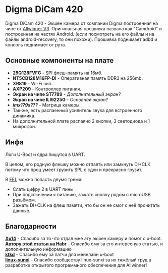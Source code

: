 # Digma DiCam 420
Digma DiCam 420 - Экшен камера от компании Digma построенная на чипе от [Allwinner V3](https://linux-sunxi.org/V3). Оригинальная прошивка названа как "Camdroid" и построенная на частях Android. (если посмотреть на его файлы и на файлы android-recovery, то они похожи). Прошивка поднимает adbd и консоль поднимает от рута.

## Основные компоненты на плате
- **25Q128FVFG** - SPI флеш-память на 16мб.
- **NT5CB128M16FP-DI** - Оперативная память DDR3 на 256mb.
- **XR819** - Wi-Fi чип.
- **AXP209** - Контроллер питания.
- **Экран на чипе ST7789** - *Дополнительный экран?*
- **Экран на чипе ILI9225G** - *Основной экран?*
- ***imx179s???*** - Матрица камеры.
- Так-же, есть распаенный усилитель звука для встроенного динамика.
- На дополнительной плате распаяно 2 кнопки, 3 светодиода и 1 микрофон.

## Инфа
Логи U-Boot и ядра пишутся в UART.

В целом, его родную флешку можно отпаять или замкнуть DI+CLK потому что проц умеет грузить SPL с сдхи и прекрасно грузит.

В [FEL](https://linux-sunxi.org/FEL) можно попасть двумя тремя:
- Слать цифру 2 в UART пины
- При подключении к питанию, зажать кнопку рядом с microUSB разьёмом.
- Зажать DI+CLK на флеш памяти, что бы он не смог с неё прочитать данные.

## Благодарности
**[Xp14](https://t.me/xp14rs)** - Спасибо за то что отдал мне эту экшен камеру и помог с u-boot. \
**[Автору этой статьи на Habr](https://habr.com/ru/articles/865146/)** - Спасибо ему за его интересную статью, и дополнительную информацию \
**[ktkd](https://github.com/ktkd)** - Спасибо ему за патчи для мейнлайн u-boot \
**[linux-sunxi](https://linux-sunxi.org)** - Спасибо сообществу linux-sunxi за их тяжёлый труд в разработке открытого программного обеспечения для Allwinner!
